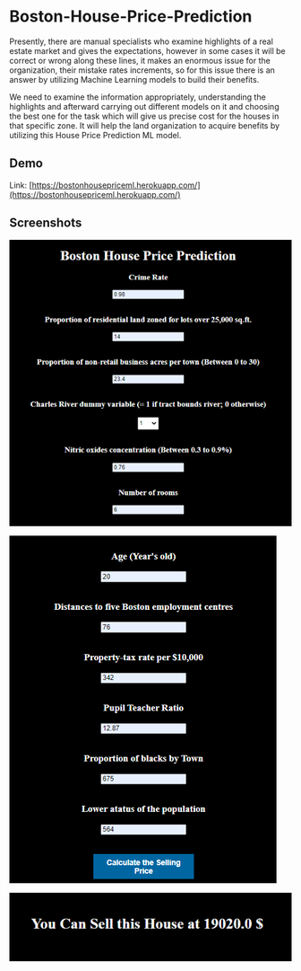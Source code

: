 # Boston-House-Price-Prediction
Presently, there are manual specialists who examine highlights of a real estate market and gives 
the expectations, however in some cases it will be correct or wrong along these lines, it makes 
an enormous issue for the organization, their mistake rates increments, so for this issue there is 
an answer by utilizing Machine Learning models to build their benefits.

We need to examine 
the information appropriately, understanding the highlights and afterward carrying out different 
models on it and choosing the best one for the task which will give us precise cost for the houses 
in that specific zone. It will help the land organization to acquire benefits by utilizing this House 
Price Prediction ML model.

## Demo
Link: [https://bostonhousepriceml.herokuapp.com/](https://bostonhousepriceml.herokuapp.com/)

## Screenshots

![Screenshot_1](https://github.com/Pratik180198/Boston-House-Price-Prediction/blob/master/Screenshots/Screenshot%20(65).png)

![Screenshot_2](https://github.com/Pratik180198/Boston-House-Price-Prediction/blob/master/Screenshots/Screenshot%20(66).png)

![Screenshot_3](https://github.com/Pratik180198/Boston-House-Price-Prediction/blob/master/Screenshots/Screenshot%20(67).png)
